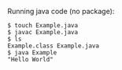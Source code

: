 Running java code (no package):

```
$ touch Example.java
$ javac Example.java
$ ls
Example.class Example.java
$ java Example
"Hello World"
```
